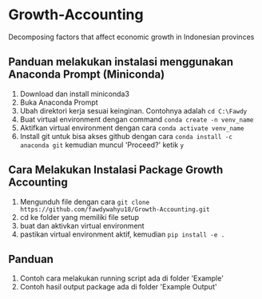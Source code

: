 # Growth-Accounting
Decomposing factors that affect economic growth in Indonesian provinces

## Panduan melakukan instalasi menggunakan Anaconda Prompt (Miniconda)
1. Download dan install miniconda3
2. Buka Anaconda Prompt
3. Ubah direktori kerja sesuai keinginan. Contohnya adalah `cd C:\Fawdy`
4. Buat virtual environment dengan command `conda create -n venv_name`
5. Aktifkan virtual environment dengan cara `conda activate venv_name`
6. Install git untuk bisa akses github dengan cara `conda install -c anaconda git` kemudian muncul 'Proceed?' ketik `y`

## Cara Melakukan Instalasi Package Growth Accounting
1. Mengunduh file dengan cara `git clone https://github.com/fawdywahyu18/Growth-Accounting.git`
2. cd ke folder yang memiliki file setup
3. buat dan aktivkan virtual environment
4. pastikan virtual environment aktif, kemudian `pip install -e .`

## Panduan
1. Contoh cara melakukan running script ada di folder 'Example'
2. Contoh hasil output package ada di folder 'Example Output'
